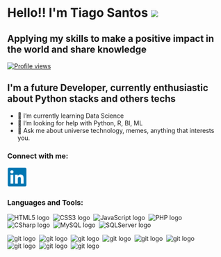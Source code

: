 # Hello!! I'm Tiago Santos <img src="https://raw.githubusercontent.com/MartinHeinz/MartinHeinz/master/wave.gif" width="30px">

## Applying my skills to make a positive impact in the world and share knowledge

<!-- **tiago17santos/Tiago17Santos** is a ✨ _special_ ✨ repository because its `README.md` (this file) appears on your GitHub profile. -->

[![Profile views](http://hits.dwyl.com/tiago17santos/Tiago17Santos.svg)](http://hits.dwyl.com/tiago17santos/Tiago17Santos)

## I'm a future Developer, currently enthusiastic about Python stacks and others techs

- 🌱 I’m currently learning Data Science
- 🤔 I’m looking for help with Python, R, BI, ML
- 💬 Ask me about universe technology, memes, anything that interests you.

<h3 align="left">Connect with me:</h3>
<p align="left"> 
    <a href="https://linkedin.com/in/tiago-alberto-303909167" target="external">
      <img alt="linkedin" width="45" src="https://raw.githubusercontent.com/devicons/devicon/master/icons/linkedin/linkedin-original.svg" />
    </a>
</p>


<h3 align="left">Languages and Tools:</h3>
<p align="left"> 
 
<img src="https://img.shields.io/badge/HTML5-282C34?logo=html5&logoColor=E34F26" alt="HTML5 logo" title="HTML5" height="25" />&nbsp;
<img src="https://img.shields.io/badge/CSS3-282C34?logo=css3&logoColor=1572B6" alt="CSS3 logo" title="CSS3" height="25" />&nbsp;
<img src="https://img.shields.io/badge/JavaScript-282C34?logo=javascript&logoColor=F7DF1E" alt="JavaScript logo" title="JavaScript" height="25" />&nbsp;
<img src="https://img.shields.io/badge/PHP-777BB4?style=for-the-badge&logo=php&logoColor=white" alt="PHP logo" title="PHP" height="25" />&nbsp;
<img src="https://img.shields.io/badge/C%23-239120?style=for-the-badge&logo=c-sharp&logoColor=white" alt="CSharp logo" title="CSharp" height="25" />&nbsp;
<img src="https://img.shields.io/badge/MySQL-00000F?style=for-the-badge&logo=mysql&logoColor=white" alt="MySQL logo" title="MySQL" height="25" />&nbsp;
<img src="https://img.shields.io/badge/Microsoft_SQL_Server-CC2927?style=for-the-badge&logo=microsoft-sql-server&logoColor=white" alt="SQLServer logo" title="SQLServer" height="25" />&nbsp;

<img src="https://img.shields.io/badge/python-3670A0?style=for-the-badge&logo=python&logoColor=ffdd54"  alt="git logo" title="git" height="25" />&nbsp;
<img src="https://img.shields.io/badge/numpy-%23013243.svg?style=for-the-badge&logo=numpy&logoColor=white"  alt="git logo" title="git" height="25" />&nbsp;
<img src="https://img.shields.io/badge/pandas-%23150458.svg?style=for-the-badge&logo=pandas&logoColor=white"  alt="git logo" title="git" height="25" />&nbsp;
<img src="https://img.shields.io/badge/r-%23276DC3.svg?style=for-the-badge&logo=r&logoColor=white"  alt="git logo" title="git" height="25" />&nbsp;
<img src="https://img.shields.io/badge/power_bi-F2C811?style=for-the-badge&logo=powerbi&logoColor=black"  alt="git logo" title="git" height="25" />&nbsp;
<img src="https://img.shields.io/badge/Tableau-E97627?style=for-the-badge&logo=Tableau&logoColor=white"  alt="git logo" title="git" height="25" />&nbsp;
<img src="https://img.shields.io/badge/TensorFlow-FF6F00?style=for-the-badge&logo=tensorflow&logoColor=white"  alt="git logo" title="git" height="25" />&nbsp;
<img src="https://img.shields.io/badge/azure-%230072C6.svg?style=for-the-badge&logo=microsoftazure&logoColor=white"  alt="git logo" title="git" height="25" />&nbsp;
<img src="https://img.shields.io/badge/AWS-%23FF9900.svg?style=for-the-badge&logo=amazon-aws&logoColor=white"  alt="git logo" title="git" height="25" />&nbsp;

</p>

